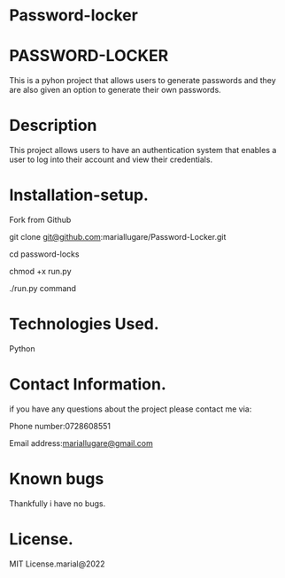 # Password-locker
# PASSWORD-LOCKER
This is a pyhon project that allows users to generate passwords and they are also given an option to generate their own passwords.

# Description
This project allows users to  have an authentication system that enables a user to log into their account and view their credentials.



# Installation-setup.
Fork from Github

git clone git@github.com:mariallugare/Password-Locker.git

cd password-locks

chmod +x run.py

./run.py command
# Technologies Used.
Python

# Contact Information.

if you have any questions about the project please contact me via:

Phone number:0728608551

Email address:mariallugare@gmail.com

# Known bugs
Thankfully i have no bugs.

# License.
MIT License.marial@2022
